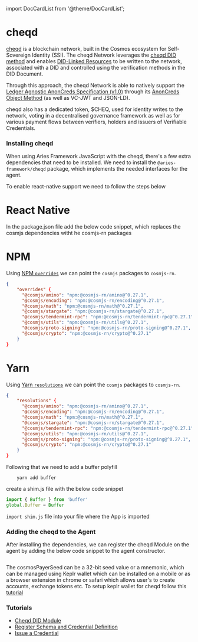 import DocCardList from '@theme/DocCardList';

# cheqd

[cheqd](https://github.com/cheqd/sdk) is a blockchain network, built in the Cosmos ecosystem for Self-Sovereign Identity (SSI). The cheqd Network leverages the [cheqd DID method](https://docs.cheqd.io/identity/architecture/adr-list/adr-001-cheqd-did-method) and enables [DID-Linked Resources](https://docs.cheqd.io/identity/architecture/adr-list/adr-002-did-linked-resources) to be written to the network, associated with a DID and controlled using the verification methods in the DID Document.

Through this approach, the cheqd Network is able to natively support the [Ledger Agnostic AnonCreds Specification (v1.0)](https://hyperledger.github.io/anoncreds-spec/) through its [AnonCreds Object Method](https://docs.cheqd.io/identity/guides/anoncreds) (as well as VC-JWT and JSON-LD).

cheqd also has a dedicated token, $CHEQ, used for identity writes to the network, voting in a decentralised governance framework as well as for various payment flows between verifiers, holders and issuers of Verifiable Credentials.

### Installing cheqd

When using Aries Framework JavaScript with the cheqd, there's a few extra dependencies that need to be installed. We need to install the `@aries-framework/cheqd` package, which implements the needed interfaces for the agent.

To enable react-native support we need to follow the steps below

<DocCardList />

# React Native

In the package.json file add the below code snippet, which replaces the cosmjs dependencies witht he cosmjs-rn packages

<!--tabs-->

# NPM

Using [NPM `overrides`](https://docs.npmjs.com/cli/v9/configuring-npm/package-json#overrides) we can point the `cosmjs` packages to `cosmjs-rn`.

```json
{
    "overrides" {
      "@cosmjs/amino": "npm:@cosmjs-rn/amino@^0.27.1",
      "@cosmjs/encoding": "npm:@cosmjs-rn/encoding@^0.27.1",
      "@cosmjs/math": "npm:@cosmjs-rn/math@^0.27.1",
      "@cosmjs/stargate": "npm:@cosmjs-rn/stargate@^0.27.1",
      "@cosmjs/tendermint-rpc": "npm:@cosmjs-rn/tendermint-rpc@^0.27.1",
      "@cosmjs/utils": "npm:@cosmjs-rn/utils@^0.27.1",
      "@cosmjs/proto-signing": "npm:@cosmjs-rn/proto-signing@^0.27.1",
      "@cosmjs/crypto": "npm:@cosmjs-rn/crypto@^0.27.1"
    }
}
```

# Yarn

Using [Yarn `resolutions`](https://classic.yarnpkg.com/lang/en/docs/selective-version-resolutions/) we can point the `cosmjs` packages to `cosmjs-rn`.

```json
{
    "resolutions" {
      "@cosmjs/amino": "npm:@cosmjs-rn/amino@^0.27.1",
      "@cosmjs/encoding": "npm:@cosmjs-rn/encoding@^0.27.1",
      "@cosmjs/math": "npm:@cosmjs-rn/math@^0.27.1",
      "@cosmjs/stargate": "npm:@cosmjs-rn/stargate@^0.27.1",
      "@cosmjs/tendermint-rpc": "npm:@cosmjs-rn/tendermint-rpc@^0.27.1",
      "@cosmjs/utils": "npm:@cosmjs-rn/utils@^0.27.1",
      "@cosmjs/proto-signing": "npm:@cosmjs-rn/proto-signing@^0.27.1",
      "@cosmjs/crypto": "npm:@cosmjs-rn/crypto@^0.27.1"
    }
}
```

Following that we need to add a buffer polyfill

```console
    yarn add buffer
```

create a shim.js file with the below code snippet

```typescript
import { Buffer } from 'buffer'
global.Buffer = Buffer
```

`import shim.js` file into your file where the App is imported

<!--/tabs-->

### Adding the cheqd to the Agent

After installing the dependencies, we can register the cheqd Module on the agent by adding the below code snippet to the agent constructor.

<!--tabs-->

```typescript showLineNumbers set-up-cheqd.ts section-1

```

The cosmosPayerSeed can be a 32-bit seed value or a mnemonic, which can be managed using Keplr wallet which can be installed on a mobile or as a browser extension in chrome or safari which allows user's to create accounts, exchange tokens etc. To setup keplr wallet for cheqd follow this [tutorial](https://learn.cheqd.io/getting-set-up-on-cheqd/cheqd-supported-wallets/keplr-wallet)

### Tutorials

- [Cheqd DID Module](../../../tutorials/cheqd/index.md)
- [Register Schema and Credential Definition](../../../tutorials/registering-schema-and-credential-definition.md)
- [Issue a Credential](../../../tutorials/issue-a-credential.md)
